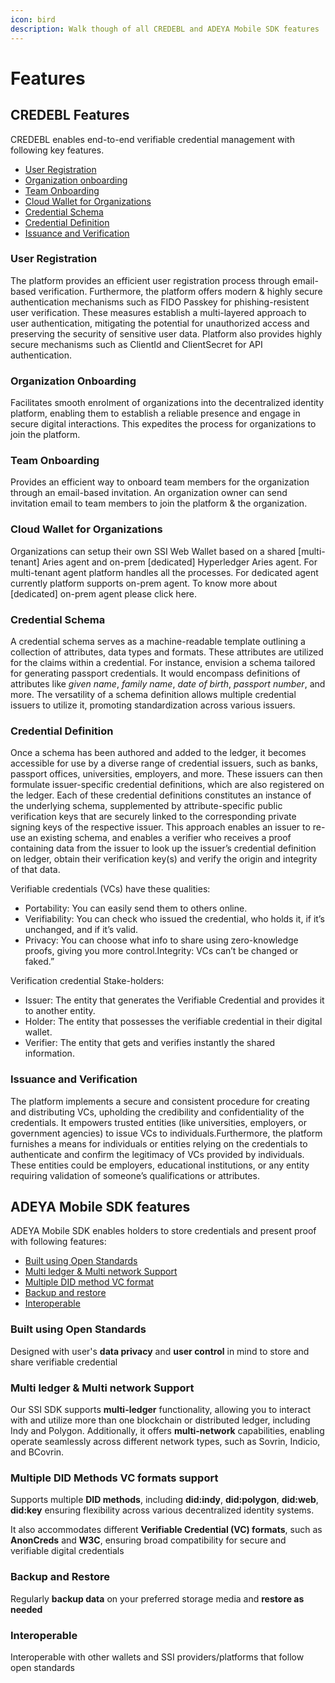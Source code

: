 ```yaml
---
icon: bird
description: Walk though of all CREDEBL and ADEYA Mobile SDK features
---
```


# Features

## CREDEBL Features

CREDEBL enables end-to-end verifiable credential management with following key features.

* [User Registration](features.md#user-registration)
* [Organization onboarding](features.md#organization-onboarding)
* [Team Onboarding](features.md#team-onboarding)
* [Cloud Wallet for Organizations](features.md#cloud-wallet-for-organizations)
* [Credential Schema](features.md#credential-schema)
* [Credential Definition](features.md#credential-definition)
* [Issuance and Verification](features.md#issuance-and-verification)

### **User Registration**

The platform provides an efficient user registration process through email-based verification. Furthermore, the platform offers modern & highly secure authentication mechanisms such as FIDO Passkey for phishing-resistent user verification. These measures establish a multi-layered approach to user authentication, mitigating the potential for unauthorized access and preserving the security of sensitive user data. Platform also provides highly secure mechanisms such as ClientId and ClientSecret for API authentication.

### **Organization Onboarding**

Facilitates smooth enrolment of organizations into the decentralized identity platform, enabling them to establish a reliable presence and engage in secure digital interactions. This expedites the process for organizations to join the platform.

### **Team Onboarding**

Provides an efficient way to onboard team members for the organization through an email-based invitation. An organization owner can send invitation email to team members to join the platform & the organization.

### **Cloud Wallet for Organizations**

Organizations can setup their own SSI Web Wallet based on a shared \[multi-tenant] Aries agent and on-prem \[dedicated] Hyperledger Aries agent. For multi-tenant agent platform handles all the processes. For dedicated agent currently platform supports on-prem agent. To know more about \[dedicated] on-prem agent please click here.

### **Credential Schema**

A credential schema serves as a machine-readable template outlining a collection of attributes, data types and formats. These attributes are utilized for the claims within a credential. For instance, envision a schema tailored for generating passport credentials. It would encompass definitions of attributes like _given name_, _family name_, _date of birth_, _passport number_, and more. The versatility of a schema definition allows multiple credential issuers to utilize it, promoting standardization across various issuers.

### **Credential Definition**

Once a schema has been authored and added to the ledger, it becomes accessible for use by a diverse range of credential issuers, such as banks, passport offices, universities, employers, and more. These issuers can then formulate issuer-specific credential definitions, which are also registered on the ledger. Each of these credential definitions constitutes an instance of the underlying schema, supplemented by attribute-specific public verification keys that are securely linked to the corresponding private signing keys of the respective issuer. This approach enables an issuer to re-use an existing schema, and enables a verifier who receives a proof containing data from the issuer to look up the issuer’s credential definition on ledger, obtain their verification key(s) and verify the origin and integrity of that data.

Verifiable credentials (VCs) have these qualities:

* Portability: You can easily send them to others online.
* Verifiability: You can check who issued the credential, who holds it, if it’s unchanged, and if it’s valid.
* Privacy: You can choose what info to share using zero-knowledge proofs, giving you more control.Integrity: VCs can’t be changed or faked.”

Verification credential Stake-holders:

* Issuer: The entity that generates the Verifiable Credential and provides it to another entity.
* Holder: The entity that possesses the verifiable credential in their digital wallet.
* Verifier: The entity that gets and verifies instantly the shared information.

### **Issuance and Verification**

The platform implements a secure and consistent procedure for creating and distributing VCs, upholding the credibility and confidentiality of the credentials. It empowers trusted entities (like universities, employers, or government agencies) to issue VCs to individuals.Furthermore, the platform furnishes a means for individuals or entities relying on the credentials to authenticate and confirm the legitimacy of VCs provided by individuals. These entities could be employers, educational institutions, or any entity requiring validation of someone’s qualifications or attributes.

## ADEYA Mobile SDK features

ADEYA Mobile SDK enables holders to store credentials and present proof with following features:

* [Built using Open Standards](features.md#built-using-open-standards)
* [Multi ledger & Multi network Support](features.md#multi-ledger-and-multi-network-support)
* [Multiple DID method VC format](features.md#multiple-did-method-vc-format-support)
* [Backup and restore](features.md#backup-and-restore)
* [Interoperable](features.md#interoperable)

### Built using Open Standards

Designed with user's **data privacy** and **user control** in mind to store and share verifiable credential

### Multi ledger & Multi network Support

Our SSI SDK supports **multi-ledger** functionality, allowing you to interact with and utilize more than one blockchain or distributed ledger, including Indy and Polygon. Additionally, it offers **multi-network** capabilities, enabling operate seamlessly across different network types, such as Sovrin, Indicio, and BCovrin.

### Multiple DID Methods VC formats support

Supports multiple **DID methods**, including **did:indy**, **did:polygon**, **did:web**, **did:key** ensuring flexibility across various decentralized identity systems.

It also accommodates different **Verifiable Credential (VC) formats**, such as **AnonCreds** and **W3C**, ensuring broad compatibility for secure and verifiable digital credentials

### Backup and Restore

Regularly **backup data** on your preferred storage media and **restore as needed**

### Interoperable

Interoperable with other wallets and SSI providers/platforms that follow open standards
